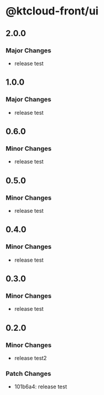 # @ktcloud-front/ui

## 2.0.0

### Major Changes

- release test

## 1.0.0

### Major Changes

- release test

## 0.6.0

### Minor Changes

- release test

## 0.5.0

### Minor Changes

- release test

## 0.4.0

### Minor Changes

- release test

## 0.3.0

### Minor Changes

- release test

## 0.2.0

### Minor Changes

- release test2

### Patch Changes

- 101b6a4: release test
